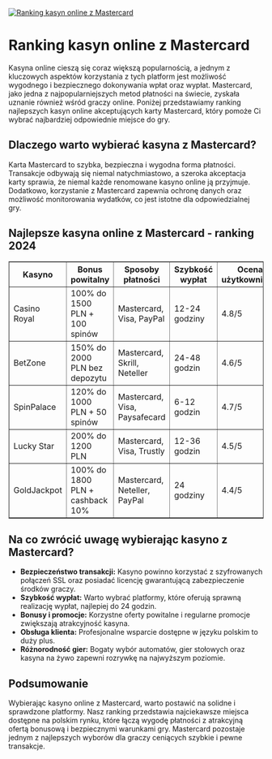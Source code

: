 [![Ranking kasyn online z Mastercard](https://123-caf.pages.dev/gitsignup.png)](https://vrmoo.ru/Bt82HjjY)

<h1>Ranking kasyn online z Mastercard</h1> <p>Kasyna online cieszą się coraz większą popularnością, a jednym z kluczowych aspektów korzystania z tych platform jest możliwość wygodnego i bezpiecznego dokonywania wpłat oraz wypłat. Mastercard, jako jedna z najpopularniejszych metod płatności na świecie, zyskała uznanie również wśród graczy online. Poniżej przedstawiamy ranking najlepszych kasyn online akceptujących karty Mastercard, który pomoże Ci wybrać najbardziej odpowiednie miejsce do gry.</p>  <h2>Dlaczego warto wybierać kasyna z Mastercard?</h2> <p>Karta Mastercard to szybka, bezpieczna i wygodna forma płatności. Transakcje odbywają się niemal natychmiastowo, a szeroka akceptacja karty sprawia, że niemal każde renomowane kasyno online ją przyjmuje. Dodatkowo, korzystanie z Mastercard zapewnia ochronę danych oraz możliwość monitorowania wydatków, co jest istotne dla odpowiedzialnej gry.</p>  <h2>Najlepsze kasyna online z Mastercard - ranking 2024</h2> <table border="1" cellpadding="8" cellspacing="0" style="border-collapse: collapse; width: 100%;">   <thead>     <tr>       <th>Kasyno</th>       <th>Bonus powitalny</th>       <th>Sposoby płatności</th>       <th>Szybkość wypłat</th>       <th>Ocena użytkowników</th>     </tr>   </thead>   <tbody>     <tr>       <td>Casino Royal</td>       <td>100% do 1500 PLN + 100 spinów</td>       <td>Mastercard, Visa, PayPal</td>       <td>12-24 godziny</td>       <td>4.8/5</td>     </tr>     <tr>       <td>BetZone</td>       <td>150% do 2000 PLN bez depozytu</td>       <td>Mastercard, Skrill, Neteller</td>       <td>24-48 godzin</td>       <td>4.6/5</td>     </tr>     <tr>       <td>SpinPalace</td>       <td>120% do 1000 PLN + 50 spinów</td>       <td>Mastercard, Visa, Paysafecard</td>       <td>6-12 godzin</td>       <td>4.7/5</td>     </tr>     <tr>       <td>Lucky Star</td>       <td>200% do 1200 PLN</td>       <td>Mastercard, Visa, Trustly</td>       <td>12-36 godzin</td>       <td>4.5/5</td>     </tr>     <tr>       <td>GoldJackpot</td>       <td>100% do 1800 PLN + cashback 10%</td>       <td>Mastercard, Neteller, PayPal</td>       <td>24 godziny</td>       <td>4.4/5</td>     </tr>   </tbody> </table>  <h2>Na co zwrócić uwagę wybierając kasyno z Mastercard?</h2> <ul>   <li><strong>Bezpieczeństwo transakcji:</strong> Kasyno powinno korzystać z szyfrowanych połączeń SSL oraz posiadać licencję gwarantującą zabezpieczenie środków graczy.</li>   <li><strong>Szybkość wypłat:</strong> Warto wybrać platformy, które oferują sprawną realizację wypłat, najlepiej do 24 godzin.</li>   <li><strong>Bonusy i promocje:</strong> Korzystne oferty powitalne i regularne promocje zwiększają atrakcyjność kasyna.</li>   <li><strong>Obsługa klienta:</strong> Profesjonalne wsparcie dostępne w języku polskim to duży plus.</li>   <li><strong>Różnorodność gier:</strong> Bogaty wybór automatów, gier stołowych oraz kasyna na żywo zapewni rozrywkę na najwyższym poziomie.</li> </ul>  <h2>Podsumowanie</h2> <p>Wybierając kasyno online z Mastercard, warto postawić na solidne i sprawdzone platformy. Nasz ranking przedstawia najciekawsze miejsca dostępne na polskim rynku, które łączą wygodę płatności z atrakcyjną ofertą bonusową i bezpiecznymi warunkami gry. Mastercard pozostaje jednym z najlepszych wyborów dla graczy ceniących szybkie i pewne transakcje.</p>
